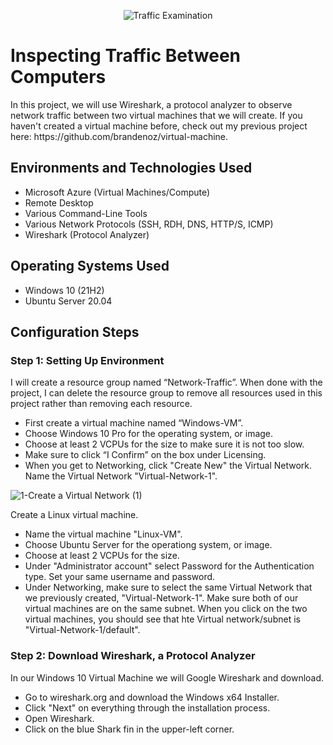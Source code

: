 <p align="center">
<img src="https://i.imgur.com/Ua7udoS.png" alt="Traffic Examination"/>
</p>

<h1>Inspecting Traffic Between Computers</h1>
In this project, we will use Wireshark, a protocol analyzer to observe network traffic between two virtual machines that we will create. If you haven't created a virtual machine before, check out my previous project here: https://github.com/brandenoz/virtual-machine. 

<h2>Environments and Technologies Used</h2>

- Microsoft Azure (Virtual Machines/Compute)
- Remote Desktop
- Various Command-Line Tools
- Various Network Protocols (SSH, RDH, DNS, HTTP/S, ICMP)
- Wireshark (Protocol Analyzer)

<h2>Operating Systems Used </h2>

- Windows 10 (21H2)
- Ubuntu Server 20.04

<h2>Configuration Steps</h2>

<h3>Step 1: Setting Up Environment</h3>

I will create a resource group named “Network-Traffic”. When done with the project, I can delete the resource group to remove all resources used in this project rather than removing each resource. 
- First create a virtual machine named “Windows-VM”. 
- Choose Windows 10 Pro for the operating system, or image. 
- Choose at least 2 VCPUs for the size to make sure it is not too slow. 
- Make sure to click “I Confirm” on the box under Licensing.
- When you get to Networking, click "Create New" the Virtual Network. Name the Virtual Network "Virtual-Network-1". <br>

![1-Create a Virtual Network (1)](https://github.com/user-attachments/assets/b1995e37-9ab7-4a19-9255-ec9d616dce1d)

Create a Linux virtual machine. 
- Name the virtual machine "Linux-VM".
- Choose Ubuntu Server for the operationg system, or image.
- Choose at least 2 VCPUs for the size.
- Under "Administrator account" select Password for the Authentication type. Set your same username and password.
- Under Networking, make sure to select the same Virtual Network that we previously created, "Virtual-Network-1".
Make sure both of our virtual machines are on the same subnet. When you click on the two virtual machines, you should see that hte Virtual network/subnet is "Virtual-Network-1/default".

<h3>Step 2: Download Wireshark, a Protocol Analyzer</h3>

In our Windows 10 Virtual Machine we will Google Wireshark and download. 
- Go to wireshark.org and download the Windows x64 Installer.
- Click "Next" on everything through the installation process.
- Open Wireshark.
- Click on the blue Shark fin in the upper-left corner. 
